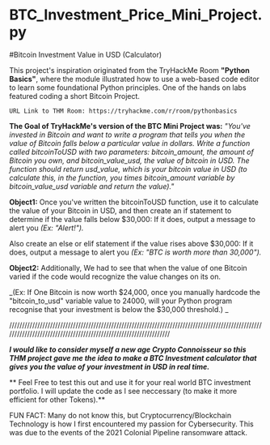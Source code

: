 # BTC_Investment_Price_Mini_Project.py
#Bitcoin Investment Value in USD (Calculator)

This project's inspiration originated from the TryHackMe Room **"Python Basics"**, where the module illustrated how to use a web-based code editor to learn some foundational Python principles. 
    One of the hands on labs featured coding a short Bitcoin Project.
    
    URL Link to THM Room: https://tryhackme.com/r/room/pythonbasics

**The Goal of TryHackMe's version of the BTC Mini Project was:**
_"You've invested in Bitcoin and want to write a program that tells you when the value of Bitcoin falls below a particular value in dollars.
Write a function called bitcoinToUSD with two parameters: bitcoin_amount, the amount of Bitcoin you own, and bitcoin_value_usd, the value of bitcoin in USD. The function should return usd_value, which is your bitcoin value in USD (to calculate this, in the function, you times bitcoin_amount variable by bitcoin_value_usd variable and return the value)."_

**Object1:**
Once you've written the bitcoinToUSD function, use it to calculate the value of your Bitcoin in USD, and then create an if statement to determine if the value falls below $30,000:
If it does, output a message to alert you _(Ex: "Alert!")._

Also create an else or elif statement if the value rises above $30,000:
If it does, output a message to alert you _(Ex: "BTC is worth more than 30,000")._

**Object2:**
Additionally, We had to see that when the value of one Bitcoin varied if the code would recognize the value changes on its on.

_(Ex: If One Bitcoin is now worth $24,000, once you manually hardcode the "bitcoin_to_usd" variable value to 24000, will your Python program recognise that your investment is below the $30,000 threshold.)
_


//////////////////////////////////////////////////////////////////////////////////////////////////////////////////////////////////////////////////////////////////


_**I would like to consider myself a new age Crypto Connoisseur so this THM project gave me the idea to make a BTC Investment calculator that gives you the value of your investment in USD in real time.**_

   ** Feel Free to test this out and use it for your real world BTC investment portfolio. I will update the code as I see neccessary (to make it more efficient for other Tokens).**

FUN FACT: Many do not know this, but Cryptocurrency/Blockchain Technology is how I first encountered my passion for Cybersecurity. This was due to the events of the 2021 Colonial Pipeline ransomware attack.

